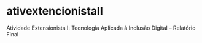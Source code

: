 # ativextencionistaII
Atividade Extensionista I: Tecnologia Aplicada à Inclusão Digital – Relatório Final
